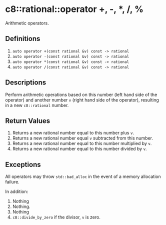 # c8::rational::operator +, -, \*, /, % #

Arithmetic operators.

## Definitions ##

1. `auto operator +(const rational &v) const -> rational`
2. `auto operator -(const rational &v) const -> rational`
3. `auto operator *(const rational &v) const -> rational`
4. `auto operator /(const rational &v) const -> rational`

## Descriptions ##

Perform arithmetic operations based on this number (left hand side of the operator) and another number `v` (right hand side of the operator), resulting in a new `c8::rational` number.

## Return Values ##

1. Returns a new rational number equal to this number plus `v`.
2. Returns a new rational number equal `v` subtracted from this number.
3. Returns a new rational number equal to this number multiplied by `v`.
4. Returns a new rational number equal to this number divided by `v`.

## Exceptions ##

All operators may throw `std::bad_alloc` in the event of a memory allocation failure.

In addition:

1. Nothing
2. Nothing.
3. Nothing
4. `c8::divide_by_zero` if the divisor, `v` is zero.

